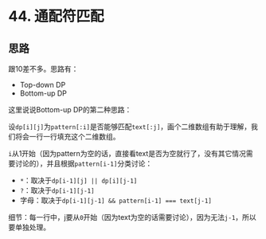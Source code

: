 # 44. 通配符匹配

## 思路

跟10差不多。思路有：

- Top-down DP
- Bottom-up DP

这里说说Bottom-up DP的第二种思路：

设`dp[i][j]`为`pattern[:i]`是否能够匹配`text[:j]`，画个二维数组有助于理解，我们将会一行一行填充这个二维数组。

`i`从1开始（因为pattern为空的话，直接看text是否为空就行了，没有其它情况需要讨论的），并且根据`pattern[i-1]`分类讨论：

- `*`：取决于`dp[i-1][j] || dp[i][j-1]`
- `?`：取决于`dp[i-1][j-1]`
- 字母：取决于`dp[i-1][j-1] && pattern[i-1] === text[j-1]`

细节：每一行中，j要从`0`开始（因为text为空的话需要讨论），因为无法`j-1`，所以要单独处理。

